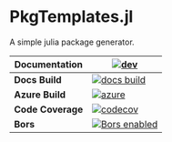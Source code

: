 # PkgTemplates.jl

A simple julia package generator.

| **Documentation**    | [![dev][docs-dev-img]][docs-dev-url]          |
|----------------------|-----------------------------------------------|
| **Docs Build**       | [![docs build][docs-bld-img]][docs-bld-url]   |
| **Azure Build**      | [![azure][azure-img]][azure-url]              |
| **Code Coverage**    | [![codecov][codecov-img]][codecov-url]        |
| **Bors**             | [![Bors enabled][bors-img]][bors-url]         |

[docs-bld-img]: https://github.com/charleskawczynski/MyGeneratedPkg.jl/workflows/Documentation/badge.svg
[docs-bld-url]: https://github.com/charleskawczynski/MyGeneratedPkg.jl/actions?query=workflow%3ADocumentation

[docs-dev-img]: https://img.shields.io/badge/docs-dev-blue.svg
[docs-dev-url]: https://charleskawczynski.github.io/MyGeneratedPkg.jl/dev/

[azure-img]: https://dev.azure.com/charleskawczynski/MyGeneratedPkg.jl/_apis/build/status/charleskawczynski.MyGeneratedPkg.jl?branchName=master
[azure-url]: https://dev.azure.com/charleskawczynski/MyGeneratedPkg.jl/_build/latest?definitionId=1&branchName=master

[codecov-img]: https://codecov.io/gh/charleskawczynski/MyGeneratedPkg.jl/branch/master/graph/badge.svg
[codecov-url]: https://codecov.io/gh/charleskawczynski/MyGeneratedPkg.jl

[bors-img]: https://bors.tech/images/badge_small.svg
[bors-url]: https://app.bors.tech/repositories/

